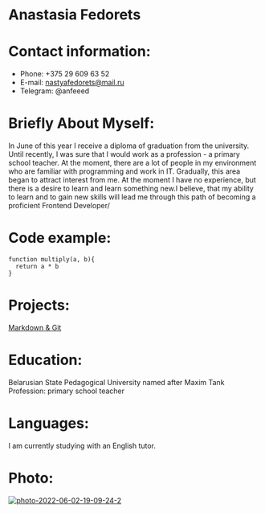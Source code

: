 # Anastasia Fedorets
# Contact information:
- Phone: +375 29 609 63 52
- E-mail: nastyafedorets@mail.ru
- Telegram: @anfeeed
# Briefly About Myself:
In June of this year I receive a diploma of graduation from the university. Until recently, I was sure that I would work as a profession - a primary school teacher. At the moment, there are a lot of people in my environment who are familiar with programming and work in IT. Gradually, this area began to attract interest from me. At the moment I have no experience, but there is a desire to learn and learn something new.I believe, that my ability to learn and to gain new skills will lead me through this path of becoming a proficient Frontend Developer/
# Code example:
```
function multiply(a, b){
  return a * b
}
```
# Projects:
[Markdown & Git](https://github.com/NnnastyaA/rsschool-cv/blob/gh-pages/cv.md)
# Education:
Belarusian State Pedagogical University named after Maxim Tank
Profession: primary school teacher
# Languages:
I am currently studying with an English tutor.
# Photo:
<a href="https://ibb.co/FXJpwFm"><img src="https://i.ibb.co/FXJpwFm/photo-2022-06-02-19-09-24-2.jpg" alt="photo-2022-06-02-19-09-24-2" border="0"></a>
